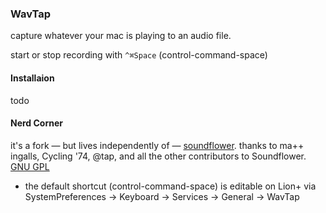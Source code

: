 ### WavTap

capture whatever your mac is playing to an audio file.

start or stop recording with `^⌘Space` (control-command-space)

#### Installaion

todo

#### Nerd Corner

it's a fork — but lives independently of — [soundflower](https://github.com/tap/Soundflower).
thanks to ma++ ingalls, Cycling '74, @tap, and all the other contributors to Soundflower.
[GNU GPL](http://www.gnu.org/copyleft/gpl.html)

- the default shortcut (control-command-space) is editable on Lion+ via SystemPreferences -> Keyboard -> Services -> General -> WavTap
